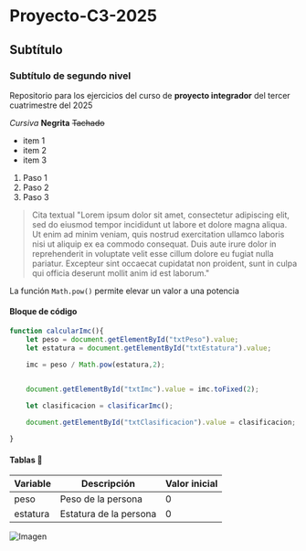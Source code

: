 # Proyecto-C3-2025
## Subtítulo
### Subtítulo de segundo nivel
Repositorio para los ejercicios del curso de **proyecto integrador** del tercer cuatrimestre del 2025

*Cursiva*
**Negrita**
~~Tachado~~

- item 1
- item 2
- item 3

1. Paso 1
2. Paso 2
3. Paso 3

> Cita textual
> "Lorem ipsum dolor sit amet, consectetur adipiscing elit, sed do eiusmod tempor incididunt ut labore et dolore magna aliqua. Ut enim ad minim veniam, quis nostrud exercitation ullamco laboris nisi ut aliquip ex ea commodo consequat. Duis aute irure dolor in reprehenderit in voluptate velit esse cillum dolore eu fugiat nulla pariatur. Excepteur sint occaecat cupidatat non proident, sunt in culpa qui officia deserunt mollit anim id est laborum."

La función `Math.pow()` permite elevar un valor a una potencia

#### Bloque de código

```javascript
function calcularImc(){
    let peso = document.getElementById("txtPeso").value;
    let estatura = document.getElementById("txtEstatura").value;

    imc = peso / Math.pow(estatura,2);
    

    document.getElementById("txtImc").value = imc.toFixed(2);

    let clasificacion = clasificarImc();

    document.getElementById("txtClasificacion").value = clasificacion;

}
```

#### Tablas 🚀

|Variable|Descripción|Valor inicial|
|--------|-----------|-------------|
| peso | Peso de la persona | 0 |
| estatura | Estatura de la persona | 0 |

![Imagen](https://exoticfruitbox.com/wp-content/uploads/2015/10/mango.jpg)